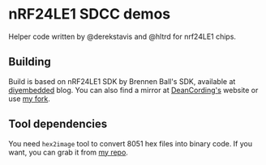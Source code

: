 nRF24LE1 SDCC demos
===================

Helper code written by @derekstavis and @hltrd for nrf24LE1 chips.

Building
--------

Build is based on nRF24LE1 SDK by Brennen Ball's SDK, available at 
[diyembedded](http://blog.diyembedded.com/2010/06/nrf24le1-sdk-for-sdcc.html)
blog. You can also find a mirror at 
[DeanCording's](https://github.com/DeanCording/nRF24LE1_SDK) website or use 
[my fork](https://github.com/derekstavis/nrf24le1-sdk).

Tool dependencies
-----------------

You need `hex2image` tool to convert 8051 hex files into binary code. If you 
want, you can grab it from [my repo](https://github.com/derekstavis/hex2image).
